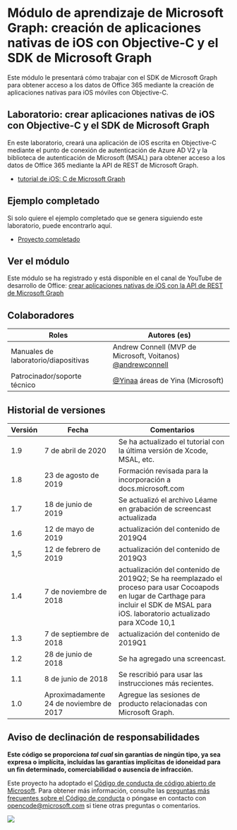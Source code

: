 # <a name="microsoft-graph-training-module---build-ios-native-apps-with-objective-c-and-the-microsoft-graph-sdk"></a>Módulo de aprendizaje de Microsoft Graph: creación de aplicaciones nativas de iOS con Objective-C y el SDK de Microsoft Graph

Este módulo le presentará cómo trabajar con el SDK de Microsoft Graph para obtener acceso a los datos de Office 365 mediante la creación de aplicaciones nativas para iOS móviles con Objective-C.

## <a name="lab---build-ios-native-apps-with-objective-c-and-the-microsoft-graph-sdk"></a>Laboratorio: crear aplicaciones nativas de iOS con Objective-C y el SDK de Microsoft Graph

En este laboratorio, creará una aplicación de iOS escrita en Objective-C mediante el punto de conexión de autenticación de Azure AD V2 y la biblioteca de autenticación de Microsoft (MSAL) para obtener acceso a los datos de Office 365 mediante la API de REST de Microsoft Graph.

- [tutorial de iOS: C de Microsoft Graph](https://docs.microsoft.com/graph/tutorials/ios-objectivec)

## <a name="completed-sample"></a>Ejemplo completado

Si solo quiere el ejemplo completado que se genera siguiendo este laboratorio, puede encontrarlo aquí.

- [Proyecto completado](demo)

## <a name="watch-the-module"></a>Ver el módulo

Este módulo se ha registrado y está disponible en el canal de YouTube de desarrollo de Office: [crear aplicaciones nativas de iOS con la API de REST de Microsoft Graph](https://youtu.be/Gg8Qy1Dqyzw)

## <a name="contributors"></a>Colaboradores

|        Roles         |                                       Autores (es)                                       |
| -------------------- | ------------------------------------------------------------------------------------- |
| Manuales de laboratorio/diapositivas | Andrew Connell (MVP de Microsoft, Voitanos) [@andrewconnell](//github.com/andrewconnell) |
| Patrocinador/soporte técnico    | [@Yinaa](//github.com/yinaa) áreas de Yina (Microsoft)                                  |

## <a name="version-history"></a>Historial de versiones

| Versión |        Fecha        |                                                               Comentarios                                                               |
| ------- | ------------------ | ------------------------------------------------------------------------------------------------------------------------------------ |
| 1.9     | 7 de abril de 2020      | Se ha actualizado el tutorial con la última versión de Xcode, MSAL, etc.                                                                                     |
| 1.8     | 23 de agosto de 2019    | Formación revisada para la incorporación a docs.microsoft.com                                                                                |
| 1.7     | 18 de junio de 2019      | Se actualizó el archivo Léame en grabación de screencast actualizada                                                                                     |
| 1.6     | 12 de mayo de 2019       | actualización del contenido de 2019Q4                                                                                                               |
| 1,5     | 12 de febrero de 2019  | actualización del contenido de 2019Q3                                                                                                               |
| 1.4     | 7 de noviembre de 2018   | actualización del contenido de 2019Q2; Se ha reemplazado el proceso para usar Cocoapods en lugar de Carthage para incluir el SDK de MSAL para iOS. laboratorio actualizado para XCode 10,1 |
| 1.3     | 7 de septiembre de 2018  | actualización del contenido de 2019Q1                                                                                                               |
| 1.2     | 28 de junio de 2018      | Se ha agregado una screencast.                                                                                                                    |
| 1.1     | 8 de junio de 2018       | Se rescribió para usar las instrucciones más recientes.                                                                                                    |
| 1.0     | Aproximadamente 24 de noviembre de 2017 | Agregue las sesiones de producto relacionadas con Microsoft Graph.                                                                                       |

## <a name="disclaimer"></a>Aviso de declinación de responsabilidades

**Este código se proporciona _tal cual_ sin garantías de ningún tipo, ya sea expresa o implícita, incluidas las garantías implícitas de idoneidad para un fin determinado, comerciabilidad o ausencia de infracción.**

Este proyecto ha adoptado el [Código de conducta de código abierto de Microsoft](https://opensource.microsoft.com/codeofconduct/). Para obtener más información, consulte las [preguntas más frecuentes sobre el Código de conducta](https://opensource.microsoft.com/codeofconduct/faq/) o póngase en contacto con [opencode@microsoft.com](mailto:opencode@microsoft.com) si tiene otras preguntas o comentarios.

<img src="https://telemetry.sharepointpnp.com/msgraph-training-ios-objectivec" />
